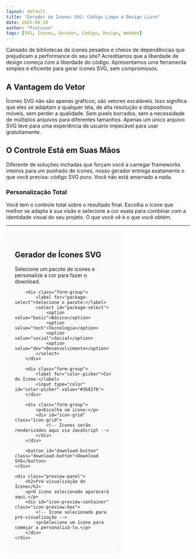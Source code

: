 ```yaml
---
layout: default
title: "Gerador de Ícones SVG: Código Limpo e Design Livre"
date: 2025-08-18
author: "Piolinux"
tags: [SVG, Ícones, Gerador, Código, Design, Webdev]
---
```



<section class="post-content">

<p>Cansado de bibliotecas de ícones pesados e cheios de dependências que prejudicam a performance do seu site? Acreditamos que a liberdade de design começa com a liberdade do código. Apresentamos uma ferramenta simples e eficiente para gerar ícones SVG, sem compromissos.</p>

<h2>A Vantagem do Vetor</h2>

<p>Ícones SVG não são apenas gráficos; são vetores escaláveis. Isso significa que eles se adaptam a qualquer tela, de alta resolução a dispositivos móveis, sem perder a qualidade. Sem pixels borrados, sem a necessidade de múltiplos arquivos para diferentes tamanhos. Apenas um único arquivo SVG leve para uma experiência de usuário impecável para usar gratuitamente.</p>

<h2>O Controle Está em Suas Mãos</h2>

<p>Diferente de soluções inchadas que forçam você a carregar frameworks inteiros para um punhado de ícones, nosso gerador entrega exatamente o que você precisa: código SVG puro. Você não está amarrado a nada.</p>

<h3>Personalização Total</h3>

<p>Você tem o controle total sobre o resultado final. Escolha o ícone que melhor se adapta à sua visão e selecione a cor exata para combinar com a identidade visual do seu projeto. O que você vê é o que você obtém.</p>



<style>
    .icon-generator-container {
        max-width: 900px;
        margin: 2rem auto;
        padding: 2.5rem;
        background: #fff;
        border-radius: 1rem;
        box-shadow: 0 10px 30px rgba(0, 0, 0, 0.08);
    }
    .intro-header h1 {
        font-size: 2.5rem;
        text-align: center;
        font-weight: 700;
    }
    .intro-text h2 {
        font-size: 1.5rem;
        margin-top: 2rem;
        font-weight: 700;
    }
    .intro-text p {
        margin-bottom: 1.5rem;
        font-size: 1rem;
    }
    .generator-app {
        display: grid;
        gap: 2rem;
    }
    @media (min-width: 768px) {
        .generator-app {
            grid-template-columns: 2fr 1fr;
        }
    }
    .controls-panel {
        background-color: #fafafa;
        border-radius: 0.75rem;
        padding: 1.5rem;
    }
    .form-group {
        margin-bottom: 1.5rem;
    }
    .form-group label {
        font-weight: 500;
        display: block;
        margin-bottom: 0.5rem;
    }
    .icon-grid {
        display: grid;
        grid-template-columns: repeat(auto-fill, minmax(70px, 1fr));
        gap: 1rem;
        padding: 1rem;
        background-color: #f2f2f2;
        border-radius: 0.75rem;
        max-height: 400px;
        overflow-y: auto;
    }
    .icon-item {
        cursor: pointer;
        padding: 0.75rem;
        border-radius: 0.5rem;
        border: 2px solid transparent;
        text-align: center;
    }
    .icon-item:hover {
        background-color: #e5e7eb;
    }
    .icon-item.selected {
        border-color: #3b82f6;
        box-shadow: 0 0 0 3px #bfdbfe;
    }
    .icon-item svg {
        width: 40px;
        height: 40px;
        margin-bottom: 0.25rem;
    }
    /* Estilo para o nome do ícone, com seletor mais específico */
    .icon-item span.icon-name {
        font-size: 0.8rem;
    }
    .icon-preview-box {
        border: 2px dashed #d1d5db;
        border-radius: 0.75rem;
        height: 200px;
        display: flex;
        justify-content: center;
        align-items: center;
        background-color: #f2f2f2;
    }
    .icon-preview-box svg {
        width: 120px;
        height: 120px;
    }
    .download-button {
        background-color: #3b82f6;
        color: white;
        padding: 0.75rem 1.5rem;
        border-radius: 0.5rem;
        font-weight: 600;
        cursor: pointer;
        border: none;
        width: 100%;
        text-align: center;
        margin-top: 1rem;
    }
    .download-button:hover {
        background-color: #2563eb;
    }
</style>

<hr>

<div class="generator-app">
    <div class="controls-panel">
        <h2>Gerador de Ícones SVG</h2>
        <p>Selecione um pacote de ícones e personalize a cor para fazer o download.</p>
        
        <div class="form-group">
            <label for="package-select">Selecione o pacote:</label>
            <select id="package-select">
                <option value="basic">Básico</option>
                <option value="tech">Tecnologia</option>
                <option value="social">Social</option>
                <option value="dev">Desenvolvimento</option>
            </select>
        </div>

        <div class="form-group">
            <label for="color-picker">Cor do Ícone:</label>
            <input type="color" id="color-picker" value="#3b82f6">
        </div>

        <div class="form-group">
            <p>Escolha um ícone:</p>
            <div id="icon-grid" class="icon-grid">
                <!-- Ícones serão renderizados aqui via JavaScript -->
            </div>
        </div>

        <button id="download-button" class="download-button">Download SVG</button>
    </div>

    <div class="preview-panel">
        <h2>Pré-visualização do Ícone</h2>
        <p>O ícone selecionado aparecerá aqui.</p>
        <div id="icon-preview-container" class="icon-preview-box">
            <!-- Ícone selecionado para pré-visualização -->
            <p>Selecione um ícone para começar a personalizá-lo.</p>
        </div>
    </div>
</div>

<script>
    // Objeto contendo os pacotes de ícones com seus SVGs
    const iconPackages = {
        basic: [
            { name: "Casa", svg: '<svg xmlns="http://www.w3.org/2000/svg" viewBox="0 0 24 24" fill="none" stroke="currentColor" stroke-linecap="round" stroke-linejoin="round" class="feather feather-home"><path d="M3 9l9-7 9 7v11a2 2 0 0 1-2 2H5a2 2 0 0 1-2-2z"></path><polyline points="9 22 9 12 15 12 15 22"></polyline></svg>' },
            { name: "Engrenagem", svg: '<svg xmlns="http://www.w3.org/2000/svg" viewBox="0 0 24 24" fill="none" stroke="currentColor" stroke-linecap="round" stroke-linejoin="round" class="feather feather-settings"><circle cx="12" cy="12" r="3"></circle><path d="M19.4 15a1.65 1.65 0 0 0 .33 1.82l.06.06a2 2 0 0 1 0 2.83 2 2 0 0 1-2.83 0l-.06-.06a1.65 1.65 0 0 0-1.82-.33 1.65 1.65 0 0 0-1 1.51V23a2 2 0 0 1-2 2h-4a2 2 0 0 1-2-2v-.09A1.65 1.65 0 0 0 4.6 19.4a1.65 1.65 0 0 0-.33-1.82l-.06-.06a2 2 0 0 1 0-2.83 2 2 0 0 1 2.83 0l.06.06a1.65 1.65 0 0 0 1.82.33h.09a1.65 1.65 0 0 0 1.51-1V5a2 2 0 0 1 2-2h4a2 2 0 0 1 2 2v.09a1.65 1.65 0 0 0 1 1.51 1.65 1.65 0 0 0 1.82.33l.06.06a2 2 0 0 1 2.83 0 2 2 0 0 1 0 2.83l-.06.06a1.65 1.65 0 0 0-.33 1.82V19.4a1.65 1.65 0 0 0-1.51 1z"></path></svg>' },
            { name: "Coração", svg: '<svg xmlns="http://www.w3.org/2000/svg" viewBox="0 0 24 24" fill="none" stroke="currentColor" stroke-linecap="round" stroke-linejoin="round" class="feather feather-heart"><path d="M20.84 4.61a5.5 5.5 0 0 0-7.78 0L12 5.67l-1.06-1.06a5.5 5.5 0 0 0-7.78 7.78l1.06 1.06L12 21.23l7.78-7.78 1.06-1.06a5.5 5.5 0 0 0 0-7.78z"></path></svg>' },
            { name: "Pasta", svg: '<svg xmlns="http://www.w3.org/2000/svg" viewBox="0 0 24 24" fill="none" stroke="currentColor" stroke-linecap="round" stroke-linejoin="round" class="feather feather-folder"><path d="M22 19a2 2 0 0 1-2 2H4a2 2 0 0 1-2-2V5a2 2 0 0 1 2-2h5l2 3h9a2 2 0 0 1 2 2z"></path></svg>' },
            { name: "Arquivo", svg: '<svg xmlns="http://www.w3.org/2000/svg" viewBox="0 0 24 24" fill="none" stroke="currentColor" stroke-linecap="round" stroke-linejoin="round" class="feather feather-file"><path d="M13 2H6a2 2 0 0 0-2 2v16a2 2 0 0 0 2 2h12a2 2 0 0 0 2-2V9z"></path><polyline points="13 2 13 9 20 9"></polyline></svg>' }
        ],
        tech: [
            { name: "Computador", svg: '<svg xmlns="http://www.w3.org/2000/svg" viewBox="0 0 24 24" fill="none" stroke="currentColor" stroke-linecap="round" stroke-linejoin="round" class="feather feather-monitor"><rect x="2" y="3" width="20" height="14" rx="2" ry="2"></rect><line x1="8" y1="21" x2="16" y2="21"></line><line x1="12" y1="17" x2="12" y2="21"></line></svg>' },
            { name: "Nuvem", svg: '<svg xmlns="http://www.w3.org/2000/svg" viewBox="0 0 24 24" fill="none" stroke="currentColor" stroke-linecap="round" stroke-linejoin="round" class="feather feather-cloud"><path d="M18 10h-1.26A8 8 0 1 0 9 20h9a5 5 0 0 0 0-10z"></path></svg>' },
            { name: "Telefone", svg: '<svg xmlns="http://www.w3.org/2000/svg" viewBox="0 0 24 24" fill="none" stroke="currentColor" stroke-linecap="round" stroke-linejoin="round" class="feather feather-phone"><path d="M22 16.92v3a2 2 0 0 1-2.18 2.06 16.48 16.48 0 0 1-5.22-1.39A1.06 1.06 0 0 1 12.35 19L7 13.65a1.06 1.06 0 0 1-1.68-1.57A16.48 16.48 0 0 1 4 6a2 2 0 0 1 2-2h3.08a2 2 0 0 1 2 2c.2 1.33.6 2.62 1.2 3.82a1 1 0 0 1-1.35 1.55l-.33.27-2.17 2.17a1 1 0 0 1-1.42 0L6 14.58l-1.07-1.07a1 1 0 0 0-1.42 0L1 15a1 1 0 0 0 0 1.42z"></path></svg>' },
            { name: "Servidor", svg: '<svg xmlns="http://www.w3.org/2000/svg" viewBox="0 0 24 24" fill="none" stroke="currentColor" stroke-linecap="round" stroke-linejoin="round" class="feather feather-server"><rect x="2" y="2" width="20" height="8" rx="2" ry="2"></rect><rect x="2" y="14" width="20" height="8" rx="2" ry="2"></rect><line x1="6" y1="6" x2="6" y2="6"></line><line x1="6" y1="18" x2="6" y2="18"></line></svg>' },
            { name: "Banco de Dados", svg: '<svg xmlns="http://www.w3.org/2000/svg" viewBox="0 0 24 24" fill="none" stroke="currentColor" stroke-linecap="round" stroke-linejoin="round" class="feather feather-database"><ellipse cx="12" cy="5" rx="9" ry="3"></ellipse><path d="M21 12c0 1.66-4 3-9 3s-9-1.34-9-3"></path><path d="M3 5v14c0 1.66 4 3 9 3s9-1.34 9-3V5"></path></svg>' }
        ],
        social: [
            { name: "Usuário", svg: '<svg xmlns="http://www.w3.org/2000/svg" viewBox="0 0 24 24" fill="none" stroke="currentColor" stroke-linecap="round" stroke-linejoin="round" class="feather feather-user"><path d="M20 21v-2a4 4 0 0 0-4-4H8a4 4 0 0 0-4 4v2"></path><circle cx="12" cy="7" r="4"></circle></svg>' },
            { name: "Like", svg: '<svg xmlns="http://www.w3.org/2000/svg" viewBox="0 0 24 24" fill="none" stroke="currentColor" stroke-linecap="round" stroke-linejoin="round" class="feather feather-thumbs-up"><path d="M14 9V5a3 3 0 0 0-3-3l-4 9v11h11.28a2 2 0 0 0 2-1.7l1.38-9a2 2 0 0 0-2-2.3z"></path></svg>' },
            { name: "Compartilhar", svg: '<svg xmlns="http://www.w3.org/2000/svg" viewBox="0 0 24 24" fill="none" stroke="currentColor" stroke-linecap="round" stroke-linejoin="round" class="feather feather-share-2"><circle cx="18" cy="5" r="3"></circle><circle cx="6" cy="12" r="3"></circle><circle cx="18" cy="19" r="3"></circle><line x1="8.59" y1="13.51" x2="15.42" y2="17.49"></line><line x1="15.41" y1="6.51" x2="8.59" y2="10.49"></line></svg>' },
            { name: "Mensagem", svg: '<svg xmlns="http://www.w3.org/2000/svg" viewBox="0 0 24 24" fill="none" stroke="currentColor" stroke-linecap="round" stroke-linejoin="round" class="feather feather-message-square"><path d="M21 15a2 2 0 0 1-2 2H7l-4 4V5a2 2 0 0 1 2-2h14a2 2 0 0 1 2 2z"></path></svg>' },
            { name: "Estrela", svg: '<svg xmlns="http://www.w3.org/2000/svg" viewBox="0 0 24 24" fill="none" stroke="currentColor" stroke-linecap="round" stroke-linejoin="round" class="feather feather-star"><polygon points="12 2 15.09 8.26 22 9.27 17 14.14 18.18 21.02 12 17.77 5.82 21.02 7 14.14 2 9.27 8.91 8.26 12 2"></polygon></svg>' }
        ],
        dev: [
            { name: "Código", svg: '<svg xmlns="http://www.w3.org/2000/svg" viewBox="0 0 24 24" fill="none" stroke="currentColor" stroke-linecap="round" stroke-linejoin="round" class="feather feather-code"><polyline points="16 18 22 12 16 6"></polyline><polyline points="8 6 2 12 8 18"></polyline></svg>' },
            { name: "Branch", svg: '<svg xmlns="http://www.w3.org/2000/svg" viewBox="0 0 24 24" fill="none" stroke="currentColor" stroke-linecap="round" stroke-linejoin="round" class="feather feather-git-branch"><line x1="6" y1="3" x2="6" y2="15"></line><circle cx="18" cy="6" r="3"></circle><circle cx="6" cy="18" r="3"></circle><path d="M18 9a9 9 0 0 1-9 9"></path></svg>' },
            { name: "Bug", svg: '<svg xmlns="http://www.w3.org/2000/svg" viewBox="0 0 24 24" fill="none" stroke="currentColor" stroke-linecap="round" stroke-linejoin="round" class="feather feather-bug"><path d="M13 16h-2a2 2 0 0 1-2-2V9a2 2 0 0 1 2-2h2a2 2 0 0 1 2 2v5a2 2 0 0 1-2 2z"></path><path d="M21 16V8a2 2 0 0 0-2-2h-3v1a2 2 0 0 1-2 2h-2a2 2 0 0 1-2-2V6h-3a2 2 0 0 0-2 2v8a2 2 0 0 0 2 2h3v1a2 2 0 0 1 2 2h2a2 2 0 0 1 2-2v-1h3a2 2 0 0 0 2-2z"></path></svg>' },
            { name: "Terminal", svg: '<svg xmlns="http://www.w3.org/2000/svg" viewBox="0 0 24 24" fill="none" stroke="currentColor" stroke-linecap="round" stroke-linejoin="round" class="feather feather-terminal"><polyline points="4 17 10 11 4 5"></polyline><line x1="12" y1="19" x2="20" y2="19"></line></svg>' },
            { name: "Caixa", svg: '<svg xmlns="http://www.w3.org/2000/svg" viewBox="0 0 24 24" fill="none" stroke="currentColor" stroke-linecap="round" stroke-linejoin="round" class="feather feather-box"><path d="M21 16V8a2 2 0 0 0-2-2H5a2 2 0 0 0-2 2v8a2 2 0 0 0 2 2h14a2 2 0 0 0 2-2z"></path><polyline points="21 8 12 14 3 8"></polyline></svg>' }
        ]
    };

    // Mapeamento dos elementos do DOM
    const packageSelect = document.getElementById('package-select');
    const colorPicker = document.getElementById('color-picker');
    const iconGrid = document.getElementById('icon-grid');
    const downloadButton = document.getElementById('download-button');
    const iconPreviewContainer = document.getElementById('icon-preview-container');

    // Variáveis para rastrear o ícone selecionado
    let selectedIconSvg = '';
    let selectedIconName = '';

    // Função para renderizar os ícones no grid
    function renderIcons(packageKey) {
        iconGrid.innerHTML = '';
        const icons = iconPackages[packageKey];
        icons.forEach(icon => {
            const iconItem = document.createElement('div');
            iconItem.className = 'icon-item';
            iconItem.innerHTML = icon.svg + `<span class="icon-name">${icon.name}</span>`; // Adiciona classe para mais especificidade
            iconItem.setAttribute('data-svg', icon.svg);
            iconItem.setAttribute('data-name', icon.name);
            
            // Adiciona a cor inicial
            const svgElement = iconItem.querySelector('svg');
            if (svgElement) {
                svgElement.setAttribute('stroke', colorPicker.value);
            }

            // Adiciona evento de clique para seleção
            iconItem.addEventListener('click', () => {
                // Remove a seleção de todos os ícones
                document.querySelectorAll('.icon-item').forEach(item => {
                    item.classList.remove('selected');
                });
                // Adiciona a seleção ao ícone clicado
                iconItem.classList.add('selected');
                
                selectedIconSvg = icon.svg;
                selectedIconName = icon.name;
                updatePreview();
            });
            iconGrid.appendChild(iconItem);
        });
    }

    // Função para atualizar a pré-visualização do ícone
    function updatePreview() {
        if (!selectedIconSvg) {
            iconPreviewContainer.innerHTML = '<p>Selecione um ícone para começar a personalizá-lo.</p>';
            downloadButton.style.display = 'none';
            return;
        }

        const coloredSvg = selectedIconSvg.replace(/stroke="[^"]*"/, `stroke="${colorPicker.value}"`);
        iconPreviewContainer.innerHTML = coloredSvg;
        downloadButton.style.display = 'block';
    }

    // Função para atualizar a cor de todos os ícones no grid e na pré-visualização
    function updateIconColors(color) {
        const svgElements = document.querySelectorAll('#icon-grid svg, #icon-preview-container svg');
        svgElements.forEach(svg => {
            svg.setAttribute('stroke', color);
        });
    }

    // Função para o download do arquivo SVG
    function downloadSvg() {
        if (!selectedIconSvg) {
            return;
        }

        const finalSvg = selectedIconSvg.replace(/stroke="[^"]*"/, `stroke="${colorPicker.value}"`);
        const filename = `${selectedIconName.toLowerCase().replace(/\s/g, '-')}.svg`;
        
        const blob = new Blob([finalSvg], { type: 'image/svg+xml' });
        const url = URL.createObjectURL(blob);
        
        const a = document.createElement('a');
        a.href = url;
        a.download = filename;
        document.body.appendChild(a);
        a.click();
        document.body.removeChild(a);
        URL.revokeObjectURL(url);
    }

    // Event Listeners
    packageSelect.addEventListener('change', (e) => {
        renderIcons(e.target.value);
        // Reseta o ícone selecionado
        selectedIconSvg = '';
        updatePreview();
    });

    colorPicker.addEventListener('input', (e) => {
        updateIconColors(e.target.value);
    });

    downloadButton.addEventListener('click', downloadSvg);

    // Inicializa a página com o pacote básico
    document.addEventListener('DOMContentLoaded', () => {
        renderIcons(packageSelect.value);
        updatePreview();
    });
</script>
